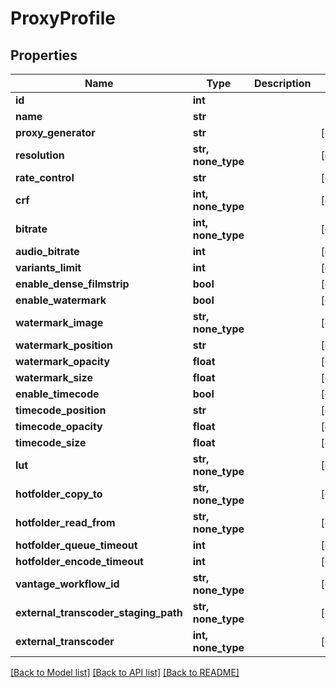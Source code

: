 # ProxyProfile


## Properties
Name | Type | Description | Notes
------------ | ------------- | ------------- | -------------
**id** | **int** |  | 
**name** | **str** |  | 
**proxy_generator** | **str** |  | [optional] 
**resolution** | **str, none_type** |  | [optional] 
**rate_control** | **str** |  | [optional] 
**crf** | **int, none_type** |  | [optional] 
**bitrate** | **int, none_type** |  | [optional] 
**audio_bitrate** | **int** |  | [optional] 
**variants_limit** | **int** |  | [optional] 
**enable_dense_filmstrip** | **bool** |  | [optional] 
**enable_watermark** | **bool** |  | [optional] 
**watermark_image** | **str, none_type** |  | [optional] 
**watermark_position** | **str** |  | [optional] 
**watermark_opacity** | **float** |  | [optional] 
**watermark_size** | **float** |  | [optional] 
**enable_timecode** | **bool** |  | [optional] 
**timecode_position** | **str** |  | [optional] 
**timecode_opacity** | **float** |  | [optional] 
**timecode_size** | **float** |  | [optional] 
**lut** | **str, none_type** |  | [optional] 
**hotfolder_copy_to** | **str, none_type** |  | [optional] 
**hotfolder_read_from** | **str, none_type** |  | [optional] 
**hotfolder_queue_timeout** | **int** |  | [optional] 
**hotfolder_encode_timeout** | **int** |  | [optional] 
**vantage_workflow_id** | **str, none_type** |  | [optional] 
**external_transcoder_staging_path** | **str, none_type** |  | [optional] 
**external_transcoder** | **int, none_type** |  | [optional] 

[[Back to Model list]](../#documentation-for-models) [[Back to API list]](../#documentation-for-api-endpoints) [[Back to README]](../)


